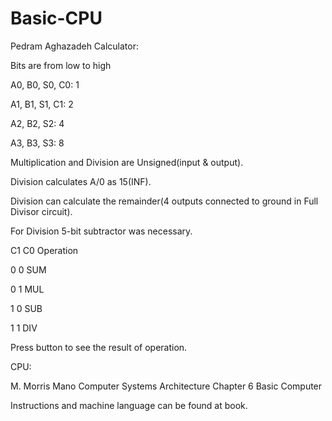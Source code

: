 # Basic-CPU
Pedram Aghazadeh
Calculator:

Bits are from low to high

A0, B0, S0, C0: 1

A1, B1, S1, C1: 2

A2, B2, S2: 4

A3, B3, S3: 8

Multiplication and Division are Unsigned(input & output).

Division calculates A/0 as 15(INF).

Division can calculate the remainder(4 outputs connected to ground in Full Divisor circuit).

For Division 5-bit subtractor was necessary.

C1 C0 Operation

0  0  SUM

0  1  MUL

1  0  SUB

1  1  DIV

Press button to see the result of operation.

CPU:

M. Morris Mano Computer Systems Architecture Chapter 6 Basic Computer

Instructions and machine language can be found at book.

